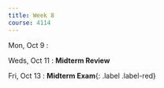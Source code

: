 ```yaml
---
title: Week 8
course: 4114
---
```


Mon, Oct 9
:

Weds, Oct 11
: **Midterm Review**

Fri, Oct 13
: **Midterm Exam**{: .label .label-red}
